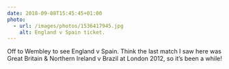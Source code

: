 ```yaml
---
date: 2018-09-08T15:45:45+01:00
photo:
  - url: /images/photos/1536417945.jpg
    alt: England v Spain ticket.
---
```

Off to Wembley to see England v Spain. Think the last match I saw here was Great Britain & Northern Ireland v Brazil at London 2012, so it’s been a while!
